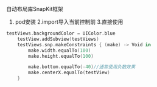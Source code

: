 自动布局库SnapKit框架
1. pod安装
2.import导入当前控制前
3.直接使用 
```swift
testViews.backgroundColor = UIColor.blue
    testView.addSubview(testViews)
    testViews.snp.makeConstraints { (make) -> Void in
        make.width.equalTo(100)
        make.height.equalTo(100)

        make.bottom.equalTo(-40)//通常使用负数效果
        make.centerX.equalTo(testView)
    }
```

